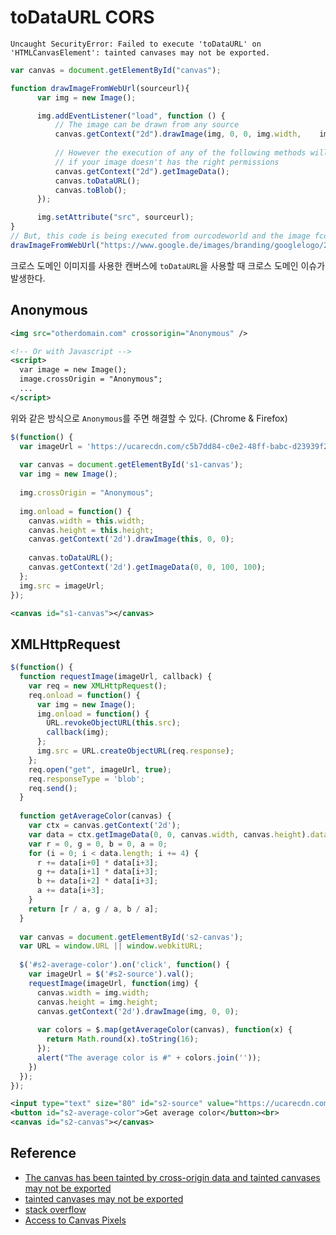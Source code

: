 # toDataURL CORS
```
Uncaught SecurityError: Failed to execute 'toDataURL' on 'HTMLCanvasElement': tainted canvases may not be exported.
```

```javascript
var canvas = document.getElementById("canvas");

function drawImageFromWebUrl(sourceurl){
      var img = new Image();

      img.addEventListener("load", function () {
          // The image can be drawn from any source
          canvas.getContext("2d").drawImage(img, 0, 0, img.width,    img.height, 0, 0, canvas.width, canvas.height);
          
          // However the execution of any of the following methods will make your script fail
          // if your image doesn't has the right permissions
          canvas.getContext("2d").getImageData();
          canvas.toDataURL();
          canvas.toBlob();
      });

      img.setAttribute("src", sourceurl);
}
// But, this code is being executed from ourcodeworld and the image fcomes from google.
drawImageFromWebUrl("https://www.google.de/images/branding/googlelogo/2x/googlelogo_color_272x92dp.png");
```

크로스 도메인 이미지를 사용한 캔버스에 `toDataURL`을 사용할 때 크로스 도메인 이슈가 발생한다.

## Anonymous

```xml
<img src="otherdomain.com" crossorigin="Anonymous" />

<!-- Or with Javascript -->
<script>
  var image = new Image();
  image.crossOrigin = "Anonymous";
  ...
</script>
```

위와 같은 방식으로 `Anonymous`를 주면 해결할 수 있다. (Chrome & Firefox)

```javascript
$(function() {
  var imageUrl = 'https://ucarecdn.com/c5b7dd84-c0e2-48ff-babc-d23939f2c6b4/-/preview/240x240/-/quality/best/';
   
  var canvas = document.getElementById('s1-canvas');
  var img = new Image();
   
  img.crossOrigin = "Anonymous";
   
  img.onload = function() {
    canvas.width = this.width;
    canvas.height = this.height;
    canvas.getContext('2d').drawImage(this, 0, 0);
   
    canvas.toDataURL();
    canvas.getContext('2d').getImageData(0, 0, 100, 100);
  };
  img.src = imageUrl;
});
```

```xml
<canvas id="s1-canvas"></canvas>
```

## XMLHttpRequest

```javascript
$(function() { 
  function requestImage(imageUrl, callback) {
    var req = new XMLHttpRequest();
    req.onload = function() {
      var img = new Image();
      img.onload = function() {
        URL.revokeObjectURL(this.src);
        callback(img);
      };
      img.src = URL.createObjectURL(req.response);
    };
    req.open("get", imageUrl, true);
    req.responseType = 'blob';
    req.send();
  }
 
  function getAverageColor(canvas) {
    var ctx = canvas.getContext('2d');
    var data = ctx.getImageData(0, 0, canvas.width, canvas.height).data;
    var r = 0, g = 0, b = 0, a = 0;
    for (i = 0; i < data.length; i += 4) {
      r += data[i+0] * data[i+3];
      g += data[i+1] * data[i+3];
      b += data[i+2] * data[i+3];
      a += data[i+3];
    }
    return [r / a, g / a, b / a];
  }
 
  var canvas = document.getElementById('s2-canvas');
  var URL = window.URL || window.webkitURL;
 
  $('#s2-average-color').on('click', function() {
    var imageUrl = $('#s2-source').val();
    requestImage(imageUrl, function(img) {
      canvas.width = img.width;
      canvas.height = img.height;
      canvas.getContext('2d').drawImage(img, 0, 0);
 
      var colors = $.map(getAverageColor(canvas), function(x) {
        return Math.round(x).toString(16);
      });
      alert("The average color is #" + colors.join(''));
    })
  });
});
```

```xml
<input type="text" size="80" id="s2-source" value="https://ucarecdn.com/c5b7dd84-c0e2-48ff-babc-d23939f2c6b4/-/preview/250x250/"><br>
<button id="s2-average-color">Get average color</button><br>
<canvas id="s2-canvas"></canvas>
```

## Reference

* [The canvas has been tainted by cross-origin data and tainted canvases may not be exported](http://ourcodeworld.com/articles/read/182/the-canvas-has-been-tainted-by-cross-origin-data-and-tainted-canvases-may-not-be-exported)
* [tainted canvases may not be exported](http://tastegod.co.kr/331)
* [stack overflow](http://stackoverflow.com/questions/10852514/javascript-html5-drawimage-with-image-from-a-different-domain)
* [Access to Canvas Pixels](https://uploadcare.com/cookbook/advanced/)